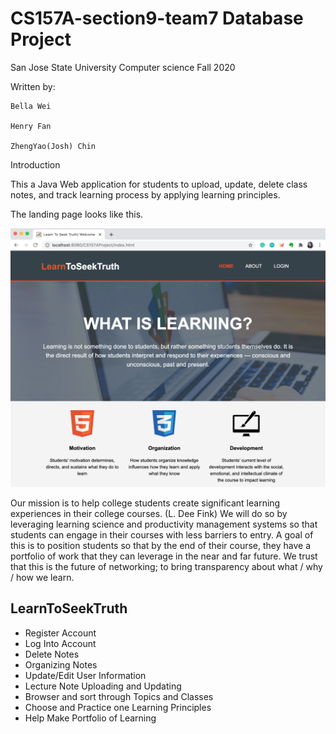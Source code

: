 
# CS157A-section9-team7 Database Project
San Jose State University
Computer science 
Fall 2020

Written by:

  	Bella Wei

  	Henry Fan

	ZhengYao(Josh) Chin


Introduction

This a Java Web application for students to upload, update, delete class notes, and track learning process by applying learning principles.

The landing page looks like this.

<img
src="readme_images/landingpage.png"
raw=true
alt="Landing Page Image"
/>

Our mission is to help college students create significant learning experiences in their college courses. (L. Dee Fink)
We will do so by leveraging learning science and productivity management systems so that students can engage in their courses with less barriers to entry.
A goal of this is to position students so that by the end of their course, they have a portfolio of work that they can leverage in the near and far future. We trust that this is the future of networking; to bring transparency about what / why / how we learn.

## LearnToSeekTruth
* Register Account
* Log Into Account
* Delete Notes
* Organizing Notes
* Update/Edit User Information
* Lecture Note Uploading and Updating
* Browser and sort through Topics and Classes
* Choose and Practice one Learning Principles
* Help Make Portfolio of Learning
